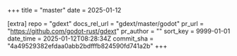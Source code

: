 +++
title = "master"
date = 2025-01-12

[extra]
repo = "gdext"
docs_rel_url = "gdext/master/godot"
pr_url = "https://github.com/godot-rust/gdext"
pr_author = ""
sort_key = 9999-01-01
date_time = 2025-01-12T08:28:34Z
commit_sha = "4a49529382efdaa0abb2bdfffb824590fd741a2b"
+++


